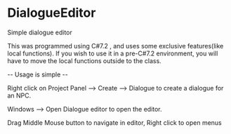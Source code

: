 # DialogueEditor
Simple dialogue editor

This was programmed using C#7.2 , and uses some exclusive features(like local functions).
If you wish to use it in a pre-C#7.2 environment, you will have to move the local functions outside to the class.

-- Usage is simple --

Right click on Project Panel --> Create --> Dialogue to create a dialogue for an NPC.

Windows --> Open Dialogue editor to open the editor.

Drag Middle Mouse button to navigate in editor, Right click to open menus
